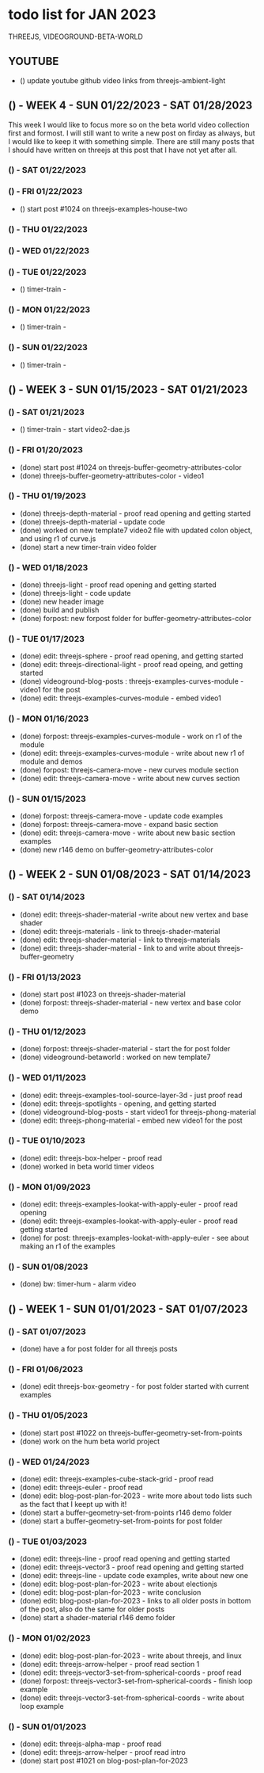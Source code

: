 # todo list for JAN 2023

THREEJS, VIDEOGROUND-BETA-WORLD

## YOUTUBE
* () update youtube github video links from threejs-ambient-light

<!-------- ----------
-- WEEK 4
---------- --------->
## () - WEEK 4 - SUN 01/22/2023 - SAT 01/28/2023

This week I would like to focus more so on the beta world video collection first and formost. I will still want to write a new post on firday as always, but I would like to keep it with something simple. There are still many posts that I should have written on threejs at this post that I have not yet after all.

### () - SAT 01/22/2023
<!-- videoground-beta-world -->

### () - FRI 01/22/2023
<!-- write new post -->
* () start post #1024 on threejs-examples-house-two
<!-- videoground-beta-world -->

### () - THU 01/22/2023
<!-- videoground-beta-world -->


### () - WED 01/22/2023
<!-- videoground-beta-world -->


### () - TUE 01/22/2023
<!-- videoground-beta-world -->
* () timer-train - 

### () - MON 01/22/2023
<!-- videoground-beta-world -->
* () timer-train - 

### () - SUN 01/22/2023
<!-- videoground-beta-world -->
* () timer-train - 


<!-------- ----------
-- WEEK 3
---------- --------->
## () - WEEK 3 - SUN 01/15/2023 - SAT 01/21/2023

### () - SAT 01/21/2023
<!-- videoground-beta-world -->
* () timer-train - start video2-dae.js

### () - FRI 01/20/2023
* (done) start post #1024 on threejs-buffer-geometry-attributes-color
* (done) threejs-buffer-geometry-attributes-color - video1

### () - THU 01/19/2023
* (done) threejs-depth-material - proof read opening and getting started
* (done) threejs-depth-material - update code
* (done) worked on new template7 video2 file with updated colon object, and using r1 of curve.js
* (done) start a new timer-train video folder

### () - WED 01/18/2023
* (done) threejs-light - proof read opening and getting started
* (done) threejs-light - code update
* (done) new header image
* (done) build and publish
* (done) forpost: new forpost folder for buffer-geometry-attributes-color

### () - TUE 01/17/2023
* (done) edit: threejs-sphere - proof read opening, and getting started
* (done) edit: threejs-directional-light - proof read opeing, and getting started
* (done) videoground-blog-posts : threejs-examples-curves-module - video1 for the post
* (done) edit: threejs-examples-curves-module - embed video1

### () - MON 01/16/2023
* (done) forpost: threejs-examples-curves-module - work on r1 of the module
* (done) edit: threejs-examples-curves-module - write about new r1 of module and demos
* (done) forpost: threejs-camera-move - new curves module section
* (done) edit: threejs-camera-move - write about new curves section

### () - SUN 01/15/2023
* (done) forpost: threejs-camera-move - update code examples
* (done) forpost: threejs-camera-move - expand basic section
* (done) edit: threejs-camera-move - write about new basic section examples
* (done) new r146 demo on buffer-geometry-attributes-color

<!-------- ----------
-- WEEK 2
---------- --------->
## () - WEEK 2 - SUN 01/08/2023 - SAT 01/14/2023

### () - SAT 01/14/2023
* (done) edit: threejs-shader-material -write about new vertex and base shader
* (done) edit: threejs-materials - link to threejs-shader-material
* (done) edit: threejs-shader-material - link to threejs-materials
* (done) edit: threejs-shader-material - link to and write about threejs-buffer-geometry

### () - FRI 01/13/2023
* (done) start post #1023 on threejs-shader-material
* (done) forpost: threejs-shader-material - new vertex and base color demo

### () - THU 01/12/2023
* (done) forpost: threejs-shader-material - start the for post folder
* (done) videoground-betaworld : worked on new template7

### () - WED 01/11/2023
* (done) edit: threejs-examples-tool-source-layer-3d - just proof read
* (done) edit: threejs-spotlights - opening, and getting started
* (done) videoground-blog-posts - start video1 for threejs-phong-material
* (done) edit: threejs-phong-material - embed new video1 for the post

### () - TUE 01/10/2023
* (done) edit: threejs-box-helper - proof read
* (done) worked in beta world timer videos

### () - MON 01/09/2023
* (done) edit: threejs-examples-lookat-with-apply-euler - proof read opening
* (done) edit: threejs-examples-lookat-with-apply-euler - proof read getting started
* (done) for post: threejs-examples-lookat-with-apply-euler - see about making an r1 of the examples

### () - SUN 01/08/2023
* (done) bw: timer-hum - alarm video


<!-------- ----------
-- WEEK 1
---------- --------->
## () - WEEK 1 - SUN 01/01/2023 - SAT 01/07/2023

### () - SAT 01/07/2023
* (done) have a for post folder for all threejs posts

### () - FRI 01/06/2023
* (done) edit threejs-box-geometry - for post folder started with current examples

### () - THU 01/05/2023
* (done) start post #1022 on threejs-buffer-geometry-set-from-points
* (done) work on the hum beta world project

### () - WED 01/24/2023
* (done) edit: threejs-examples-cube-stack-grid - proof read
* (done) edit: threejs-euler - proof read
* (done) edit: blog-post-plan-for-2023 - write more about todo lists such as the fact that I keept up with it!
* (done) start a buffer-geometry-set-from-points r146 demo folder
* (done) start a buffer-geometry-set-from-points for post folder

### () - TUE 01/03/2023
* (done) edit: threejs-line - proof read opening and getting started
* (done) edit: threejs-vector3 - proof read opening and getting started
* (done) edit: threejs-line - update code examples, write about new one
* (done) edit: blog-post-plan-for-2023 - write about electionjs
* (done) edit: blog-post-plan-for-2023 - write conclusion
* (done) edit: blog-post-plan-for-2023 - links to all older posts in bottom of the post, also do the same for older posts
* (done) start a shader-material r146 demo folder

### () - MON 01/02/2023
* (done) edit: blog-post-plan-for-2023 - write about threejs, and linux
* (done) edit: threejs-arrow-helper - proof read section 1
* (done) edit: threejs-vector3-set-from-spherical-coords - proof read
* (done) forpost: threejs-vector3-set-from-spherical-coords - finish loop example
* (done) edit: threejs-vector3-set-from-spherical-coords - write about loop example

### () - SUN 01/01/2023
* (done) edit: threejs-alpha-map - proof read
* (done) edit: threejs-arrow-helper - proof read intro
* (done) start post #1021 on blog-post-plan-for-2023

